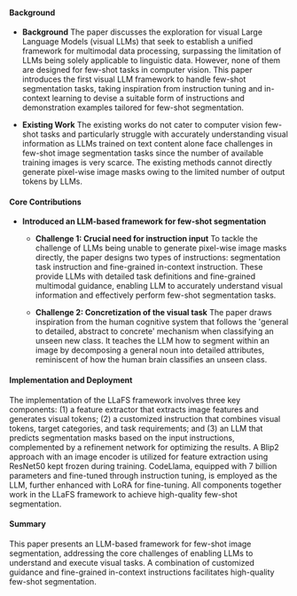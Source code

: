 #### Background
- **Background**
The paper discusses the exploration for visual Large Language Models (visual LLMs) that seek to establish a unified framework for multimodal data processing, surpassing the limitation of LLMs being solely applicable to linguistic data. However, none of them are designed for few-shot tasks in computer vision. This paper introduces the first visual LLM framework to handle few-shot segmentation tasks, taking inspiration from instruction tuning and in-context learning to devise a suitable form of instructions and demonstration examples tailored for few-shot segmentation.

- **Existing Work**
The existing works do not cater to computer vision few-shot tasks and particularly struggle with accurately understanding visual information as LLMs trained on text content alone face challenges in few-shot image segmentation tasks since the number of available training images is very scarce. The existing methods cannot directly generate pixel-wise image masks owing to the limited number of output tokens by LLMs.

#### Core Contributions
  - **Introduced an LLM-based framework for few-shot segmentation**
    - **Challenge 1: Crucial need for instruction input**
        To tackle the challenge of LLMs being unable to generate pixel-wise image masks directly, the paper designs two types of instructions: segmentation task instruction and fine-grained in-context instruction. These provide LLMs with detailed task definitions and fine-grained multimodal guidance, enabling LLM to accurately understand visual information and effectively perform few-shot segmentation tasks.

    - **Challenge 2: Concretization of the visual task**
        The paper draws inspiration from the human cognitive system that follows the 'general to detailed, abstract to concrete' mechanism when classifying an unseen new class. It teaches the LLM how to segment within an image by decomposing a general noun into detailed attributes, reminiscent of how the human brain classifies an unseen class.

#### Implementation and Deployment
The implementation of the LLaFS framework involves three key components: (1) a feature extractor that extracts image features and generates visual tokens; (2) a customized instruction that combines visual tokens, target categories, and task requirements; and (3) an LLM that predicts segmentation masks based on the input instructions, complemented by a refinement network for optimizing the results. A Blip2 approach with an image encoder is utilized for feature extraction using ResNet50 kept frozen during training. CodeLlama, equipped with 7 billion parameters and fine-tuned through instruction tuning, is employed as the LLM, further enhanced with LoRA for fine-tuning. All components together work in the LLaFS framework to achieve high-quality few-shot segmentation.

#### Summary
This paper presents an LLM-based framework for few-shot image segmentation, addressing the core challenges of enabling LLMs to understand and execute visual tasks. A combination of customized guidance and fine-grained in-context instructions facilitates high-quality few-shot segmentation.